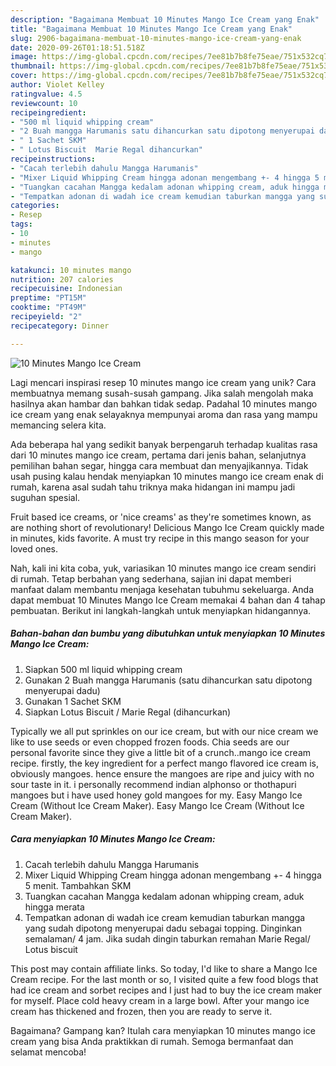```yaml
---
description: "Bagaimana Membuat 10 Minutes Mango Ice Cream yang Enak"
title: "Bagaimana Membuat 10 Minutes Mango Ice Cream yang Enak"
slug: 2906-bagaimana-membuat-10-minutes-mango-ice-cream-yang-enak
date: 2020-09-26T01:18:51.518Z
image: https://img-global.cpcdn.com/recipes/7ee81b7b8fe75eae/751x532cq70/10-minutes-mango-ice-cream-foto-resep-utama.jpg
thumbnail: https://img-global.cpcdn.com/recipes/7ee81b7b8fe75eae/751x532cq70/10-minutes-mango-ice-cream-foto-resep-utama.jpg
cover: https://img-global.cpcdn.com/recipes/7ee81b7b8fe75eae/751x532cq70/10-minutes-mango-ice-cream-foto-resep-utama.jpg
author: Violet Kelley
ratingvalue: 4.5
reviewcount: 10
recipeingredient:
- "500 ml liquid whipping cream"
- "2 Buah mangga Harumanis satu dihancurkan satu dipotong menyerupai dadu"
- " 1 Sachet SKM"
- " Lotus Biscuit  Marie Regal dihancurkan"
recipeinstructions:
- "Cacah terlebih dahulu Mangga Harumanis"
- "Mixer Liquid Whipping Cream hingga adonan mengembang +- 4 hingga 5 menit. Tambahkan SKM"
- "Tuangkan cacahan Mangga kedalam adonan whipping cream, aduk hingga merata"
- "Tempatkan adonan di wadah ice cream kemudian taburkan mangga yang sudah dipotong menyerupai dadu sebagai topping. Dinginkan semalaman/ 4 jam. Jika sudah dingin taburkan remahan Marie Regal/ Lotus biscuit"
categories:
- Resep
tags:
- 10
- minutes
- mango

katakunci: 10 minutes mango 
nutrition: 207 calories
recipecuisine: Indonesian
preptime: "PT15M"
cooktime: "PT49M"
recipeyield: "2"
recipecategory: Dinner

---
```



![10 Minutes Mango Ice Cream](https://img-global.cpcdn.com/recipes/7ee81b7b8fe75eae/751x532cq70/10-minutes-mango-ice-cream-foto-resep-utama.jpg)

Lagi mencari inspirasi resep 10 minutes mango ice cream yang unik? Cara membuatnya memang susah-susah gampang. Jika salah mengolah maka hasilnya akan hambar dan bahkan tidak sedap. Padahal 10 minutes mango ice cream yang enak selayaknya mempunyai aroma dan rasa yang mampu memancing selera kita.

Ada beberapa hal yang sedikit banyak berpengaruh terhadap kualitas rasa dari 10 minutes mango ice cream, pertama dari jenis bahan, selanjutnya pemilihan bahan segar, hingga cara membuat dan menyajikannya. Tidak usah pusing kalau hendak menyiapkan 10 minutes mango ice cream enak di rumah, karena asal sudah tahu triknya maka hidangan ini mampu jadi suguhan spesial.

Fruit based ice creams, or &#39;nice creams&#39; as they&#39;re sometimes known, as are nothing short of revolutionary! Delicious Mango Ice Cream quickly made in minutes, kids favorite. A must try recipe in this mango season for your loved ones.


Nah, kali ini kita coba, yuk, variasikan 10 minutes mango ice cream sendiri di rumah. Tetap berbahan yang sederhana, sajian ini dapat memberi manfaat dalam membantu menjaga kesehatan tubuhmu sekeluarga. Anda dapat membuat 10 Minutes Mango Ice Cream memakai 4 bahan dan 4 tahap pembuatan. Berikut ini langkah-langkah untuk menyiapkan hidangannya.

<!--inarticleads1-->

##### Bahan-bahan dan bumbu yang dibutuhkan untuk menyiapkan 10 Minutes Mango Ice Cream:

1. Siapkan 500 ml liquid whipping cream
1. Gunakan 2 Buah mangga Harumanis (satu dihancurkan satu dipotong menyerupai dadu)
1. Gunakan  1 Sachet SKM
1. Siapkan  Lotus Biscuit / Marie Regal (dihancurkan)


Typically we all put sprinkles on our ice cream, but with our nice cream we like to use seeds or even chopped frozen foods. Chia seeds are our personal favorite since they give a little bit of a crunch..mango ice cream recipe. firstly, the key ingredient for a perfect mango flavored ice cream is, obviously mangoes. hence ensure the mangoes are ripe and juicy with no sour taste in it. i personally recommend indian alphonso or thothapuri mangoes but i have used honey gold mangoes for my. Easy Mango Ice Cream (Without Ice Cream Maker). Easy Mango Ice Cream (Without Ice Cream Maker). 

<!--inarticleads2-->

##### Cara menyiapkan 10 Minutes Mango Ice Cream:

1. Cacah terlebih dahulu Mangga Harumanis
1. Mixer Liquid Whipping Cream hingga adonan mengembang +- 4 hingga 5 menit. Tambahkan SKM
1. Tuangkan cacahan Mangga kedalam adonan whipping cream, aduk hingga merata
1. Tempatkan adonan di wadah ice cream kemudian taburkan mangga yang sudah dipotong menyerupai dadu sebagai topping. Dinginkan semalaman/ 4 jam. Jika sudah dingin taburkan remahan Marie Regal/ Lotus biscuit


This post may contain affiliate links. So today, I&#39;d like to share a Mango Ice Cream recipe. For the last month or so, I visited quite a few food blogs that had ice cream and sorbet recipes and I just had to buy the ice cream maker for myself. Place cold heavy cream in a large bowl. After your mango ice cream has thickened and frozen, then you are ready to serve it. 

Bagaimana? Gampang kan? Itulah cara menyiapkan 10 minutes mango ice cream yang bisa Anda praktikkan di rumah. Semoga bermanfaat dan selamat mencoba!

